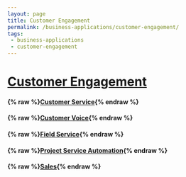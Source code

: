 ```yaml
---
layout: page
title: Customer Engagement
permalink: /business-applications/customer-engagement/
tags:
 - business-applications
 - customer-engagement
---
```


# [Customer Engagement](https://docs.microsoft.com/en-us/dynamics365/fin-ops-core/fin-ops/)

#### {% raw %}[Customer Service](customer-service){% endraw %}

#### {% raw %}[Customer Voice](customer-voice){% endraw %}

#### {% raw %}[Field Service](field-service){% endraw %}

#### {% raw %}[Project Service Automation](project-service-automation){% endraw %}

#### {% raw %}[Sales](sales){% endraw %}
